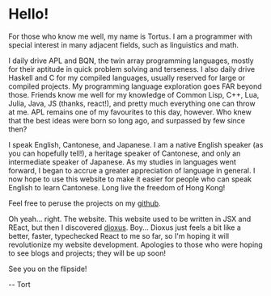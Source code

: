 # Hello!

For those who know me well, my name is Tortus. I am a programmer with special interest in many adjacent fields, such as linguistics and math. 

I daily drive APL and BQN, the twin array programming languages, mostly for their aptitude in quick problem solving and terseness. I also daily drive Haskell and C for my compiled languages, usually reserved for large or compiled projects. My programming language exploration goes FAR beyond those. Friends know me well for my knowledge of Common Lisp, C++, Lua, Julia, Java, JS (thanks, react!), and pretty much everything one can throw at me. APL remains one of my favourites to this day, however. Who knew that the best ideas were born so long ago, and surpassed by few since then?

I speak English, Cantonese, and Japanese. I am a native English speaker (as you can hopefully tell!), a heritage speaker of Cantonese, and only an intermediate speaker of Japanese. As my studies in languages went forward, I began to accrue a greater appreciation of language in general. I now hope to use this website to make it easier for people who can speak English to learn Cantonese. Long live the freedom of Hong Kong!

Feel free to peruse the projects on my [github](https://www.github.com/tortus-exe).

Oh yeah... right. The website. This website used to be written in JSX and REact, but then I discovered [dioxus](https://dioxuslabs.com/). Boy... Dioxus just feels a bit like a better, faster, typechecked React to me so far, so I'm hoping it will revolutionize my website development. Apologies to those who were hoping to see blogs and projects; they will be up soon!

See you on the flipside!


-- Tort